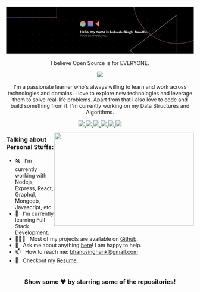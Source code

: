[![MastHead](https://raw.githubusercontent.com/ankushsinghgandhi/ankushsinghgandhi/master/asg2.jpg)](https://ankushsinghgandhi.github.io)


<p align="center">I believe Open Source is for EVERYONE.</p>


<p align="center"><b>  <a href="https://ankushsinghgandhi.github.io">
    <img src="https://img.shields.io/badge/PORTFOLIO-ANKUSHSINGHGANDHI-blueviolet?style=for-the-badge&logo=Pagekit" />
  </a></b></p>

<p align="center"> </p>
</p>
 <p align="center">I'm a passionate learner who's always willing to learn and work across technologies and domains. I love to explore new technologies and leverage them to solve real-life problems. Apart from that I also love to code and build something from it. I'm currently working on my Data Structures and Algorithms.</p>

<p align="center">

  <a href="http://twitter.com/ankushsgandhi">
    <img src="https://img.shields.io/badge/-Twitter-blue?style=flat-square&logo=twitter&logoColor=white" />
  </a>
   <a href="https://www.linkedin.com/in/ankush-singh-gandhi-2487771aa/">
    <img src="https://img.shields.io/badge/-LinkedIn-0e76a8?style=flat-square&logo=Linkedin&logoColor=white" />
  </a>
  <a href="https://dev.to/@ankushsinghgandhi">
    <img src="https://img.shields.io/badge/-Dev.to-grey?style=flat-square&logo=dev.to&logoColor=white"/>
  </a>
  <a href="https://stackoverflow.com/users/13790266/ankush-singh">
    <img src="https://img.shields.io/badge/-Stackoverflow-orange?style=flat-square&logo=stackoverflow&logoColor=white"/>
  </a>
  <a href="https://leetcode.com/ankushsinghgandhi/">
    <img src="https://img.shields.io/badge/-Leetcode-yellow?style=flat-square&logo=Leetcode&logoColor=white"/>
  </a>
    <a href="https://www.hackerrank.com/ankushsgandhi">
    <img src="https://img.shields.io/badge/-HackerRank-green?style=flat-square&logo=Hackerrank&logoColor=white"/>
  </a>
</p>

<img align="right" height="250" width="375" alt="" src="https://github-readme-stats.vercel.app/api?username=ankushsinghgandhi&show_icons=true&line_height=20&theme=tokyonight" />

### Talking about Personal Stuffs:

- 🛠 &nbsp; I’m currently working with Nodejs, Express, React, <br /> Graphql, Mongodb, Javascript, etc.
- 🚀 &nbsp; I’m currently learning Full Stack Development.
- 👨🏻‍💻 &nbsp; Most of my projects are available on [Github](https://github.com/ankushsinghgandhi).
- 💬 &nbsp; Ask me about anything [here](https://github.com/iampavangandhi/iampavangandhi/issues/2)! I am happy to help.
- 📫 &nbsp; How to reach me: bhanusinghank@gmail.com
- 📝 &nbsp; Checkout my [Resume](https://github.com/).

#

<div align="center">

### Show some ❤️ by starring some of the repositories!

</div>

